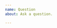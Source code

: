 ```yaml
---
name: Question
about: Ask a question.

---
```


<!-- Please review the documentation at README.md#overview-and-terminology first. -->
<!-- Please search existing issues to avoid creating duplicates. -->
